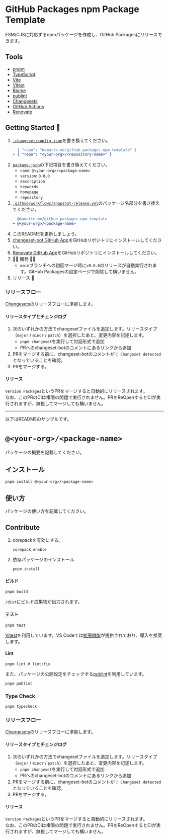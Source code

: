 # GitHub Packages npm Package Template

ESM/CJSに対応するnpmパッケージを作成し、GitHub Packagesにリリースできます。

## Tools

- [pnpm](https://pnpm.io/ja/)
- [TypeScript](https://www.typescriptlang.org/ja/)
- [Vite](https://ja.vite.dev/)
- [Vitest](https://vitest.dev/)
- [Biome](https://biomejs.dev/ja/)
- [publint](https://publint.dev/)
- [Changesets](https://github.com/changesets/changesets)
- [GitHub Actions](https://github.com/features/actions?locale=ja)
- [Renovate](https://renovatebot.com/)

## Getting Started 🚀

1. [`.changeset/config.json`](./.changeset/config.json)を書き換えてください。
   ```diff
   - { "repo": "kamatte-me/github-packages-npm-template" }
   + { "repo": "<your-org>/<repository-name>" }
   ```
2. [`package.json`](./package.json)の下記項目を書き換えてください。
   - `name`: `@<your-org>/<package-name>`
   - `version`: `0.0.0`
   - `description`
   - `keywords`
   - `homepage`
   - `repository`
3. [`.github/workflows/snapshot-release.yml`](./.github/workflows/snapshot-release.yml)のパッケージ名部分を書き換えてください。
   ```diff
   - @kamatte-me/github-packages-npm-template
   + @<your-org>/<package-name>
   ```
4. このREADMEを更新しましょう。
5. [changeset-bot GitHub App](https://github.com/apps/changeset-bot)をGitHubリポジトリにインストールしてください。
6. [Renovate GitHub App](https://github.com/apps/renovate)をGitHubリポジトリにインストールしてください。
7. 🧑‍💻 開発 👩‍💻
   - `main`ブランチへの初回マージ時に`v0.0.0`のリリースが自動実行されます。GitHub Packagesの設定ページで削除して構いません。
8. リリース 🎉

### リリースフロー

[Changesets](https://github.com/changesets/changesets)のリリースフローに準拠します。

#### リリースタイプとチェンジログ

1. 次のいずれかの方法でchangesetファイルを追加します。リリースタイプ（`major` / `minor` / `patch`）を選択したあと、変更内容を記述します。
   - `pnpm changeset`を実行して対話形式で追加
   - PRへのchangeset-botのコメントにあるリンクから追加
2. PRをマージする前に、changeset-botのコメントが `🦋 Changeset detected` となっていることを確認。
3. PRをマージする。

#### リリース

`Version Packages`というPRをマージすると自動的にリリースされます。<br>
なお、このPRのCIは権限の問題で実行されません。PRをReOpenするとCIが実行されますが、無視してマージしても構いません。

---

以下はREADMEのサンプルです。

# `@<your-org>/<package-name>`

パッケージの概要を記載してください。

## インストール

```shell
pnpm install @<your-org>/<package-name>
```

## 使い方

パッケージの使い方を記載してください。

## Contribute

1. corepackを有効にする。
   ```shell
   corepack enable
   ```
2. 依存パッケージのインストール
   ```shell
   pnpm install
   ```

#### ビルド

```shell
pnpm build
```

`/dist`にビルド成果物が出力されます。

#### テスト

```shell
pnpm test
```

[Vitest](https://vitest.dev/)を利用しています。VS Codeでは[拡張機能](https://marketplace.visualstudio.com/items?itemName=vitest.explorer)が提供されており、導入を推奨します。

#### Lint

```shell
pnpm lint # lint:fix
```

また、パッケージの公開設定をチェックする[publint](https://publint.dev/)を利用しています。

```shell
pnpm publint
```

### Type Check

```shell
pnpm typecheck
```

### リリースフロー

[Changesets](https://github.com/changesets/changesets)のリリースフローに準拠します。

#### リリースタイプとチェンジログ

1. 次のいずれかの方法でchangesetファイルを追加します。リリースタイプ（`major` / `minor` / `patch`）を選択したあと、変更内容を記述します。
   - `pnpm changeset`を実行して対話形式で追加
   - PRへのchangeset-botのコメントにあるリンクから追加
2. PRをマージする前に、changeset-botのコメントが `🦋 Changeset detected` となっていることを確認。
3. PRをマージする。

#### リリース

`Version Packages`というPRをマージすると自動的にリリースされます。<br>
なお、このPRのCIは権限の問題で実行されません。PRをReOpenするとCIが実行されますが、無視してマージしても構いません。

